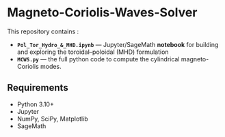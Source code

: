 # Magneto-Coriolis-Waves-Solver

This repository contains :

- **`Pol_Tor_Hydro_&_MHD.ipynb`** — Jupyter/SageMath **notebook** for building and exploring the toroidal–poloidal (MHD) formulation
- **`MCWS.py`** — the full python code to compute the cylindrical magneto-Coriolis modes.

## Requirements
- Python 3.10+  
- Jupyter  
- NumPy, SciPy, Matplotlib  
- SageMath

